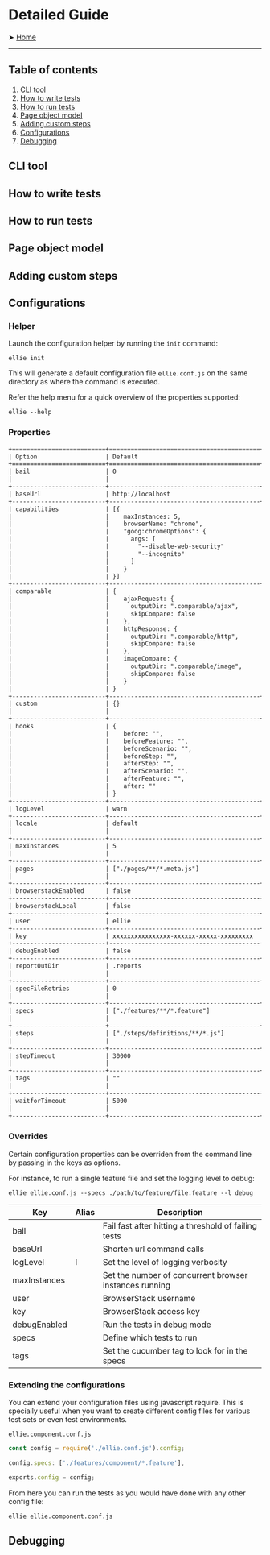 # Detailed Guide

➤ [Home](../README.md)

---

## Table of contents

1. [CLI tool](#cli-tool)
2. [How to write tests](#how-to-write-tests)
3. [How to run tests](#how-to-run-tests)
4. [Page object model](#page-object-model)
5. [Adding custom steps](#adding-custom-steps)
6. [Configurations](#configurations)
7. [Debugging](#debugging)

## CLI tool

## How to write tests

## How to run tests

## Page object model

## Adding custom steps

## Configurations

### Helper

Launch the configuration helper by running the `init` command:

`ellie init`

This will generate a default configuration file `ellie.conf.js` on the same directory as where the command is executed.

Refer the help menu for a quick overview of the properties supported:

`ellie --help`

### Properties

```txt
+==========================+==========================================+===========================================================+
| Option                   | Default                                  | Description                                               |
+==========================+==========================================+===========================================================+
| bail                     | 0                                        | Threshold on the amount of tests allowed                  |
|                          |                                          | to fail before bailing out                                |
+--------------------------+------------------------------------------+-----------------------------------------------------------+
| baseUrl                  | http://localhost                         | The base url of the application under test                |
+--------------------------+------------------------------------------+-----------------------------------------------------------+
| capabilities             | [{                                       | W3C browser capabilities.                                 |
|                          |    maxInstances: 5,                      | See https://www.w3.org/TR/webdriver1/#capabilities        |
|                          |    browserName: "chrome",                |                                                           |
|                          |    "goog:chromeOptions": {               |                                                           |
|                          |      args: [                             |                                                           |
|                          |        "--disable-web-security"          |                                                           |
|                          |        "--incognito"                     |                                                           |
|                          |      ]                                   |                                                           |
|                          |    }                                     |                                                           |
|                          | }]                                       |                                                           |
+--------------------------+------------------------------------------+-----------------------------------------------------------+
| comparable               | {                                        | Object containing properties of comparable files.         |
|                          |    ajaxRequest: {                        | See defaults for more info.                               |
|                          |      outputDir: ".comparable/ajax",      |                                                           |
|                          |      skipCompare: false                  |                                                           |
|                          |    },                                    |                                                           |
|                          |    httpResponse: {                       |                                                           |
|                          |      outputDir: ".comparable/http",      |                                                           |
|                          |      skipCompare: false                  |                                                           |
|                          |    },                                    |                                                           |
|                          |    imageCompare: {                       |                                                           |
|                          |      outputDir: ".comparable/image",     |                                                           |
|                          |      skipCompare: false                  |                                                           |
|                          |    }                                     |                                                           |
|                          | }                                        |                                                           |
+--------------------------+------------------------------------------+-----------------------------------------------------------+
| custom                   | {}                                       | Object containing keys that you want to be accessible     |
|                          |                                          |                                                           |
+--------------------------+------------------------------------------+-----------------------------------------------------------+
| hooks                    | {                                        | Object containing keys that correspond to                 |
|                          |    before: "",                           | supported hooks                                           |
|                          |    beforeFeature: "",                    |                                                           |
|                          |    beforeScenario: "",                   |                                                           |
|                          |    beforeStep: "",                       |                                                           |
|                          |    afterStep: "",                        |                                                           |
|                          |    afterScenario: "",                    |                                                           |
|                          |    afterFeature: "",                     |                                                           |
|                          |    after: ""                             |                                                           |
|                          | }                                        |                                                           |
+--------------------------+------------------------------------------+-----------------------------------------------------------+
| logLevel                 | warn                                     | The level of logging verbosity                            |
+--------------------------+------------------------------------------+-----------------------------------------------------------+
| locale                   | default                                  | Locale to use when looking for elemens                    |
|                          |                                          | in your page meta files                                   |
+--------------------------+------------------------------------------+-----------------------------------------------------------+
| maxInstances             | 5                                        | The number of concurrent browser instances                |
|                          |                                          | to run per feature                                        |
+--------------------------+------------------------------------------+-----------------------------------------------------------+
| pages                    | ["./pages/**/*.meta.js"]                 | Array of globs pointing to your page meta,                |
|                          |                                          | relative to the config file                               |
+--------------------------+------------------------------------------+-----------------------------------------------------------+
| browserstackEnabled      | false                                    | Whether to enable the use of BrowserStack                 |
+--------------------------+------------------------------------------+-----------------------------------------------------------+
| browserstackLocal        | false                                    | Enable if you want to use BrowserStack to test local URLs |
+--------------------------+------------------------------------------+-----------------------------------------------------------+
| user                     | ellie                                    | BrowserStack username                                     |
+--------------------------+------------------------------------------+-----------------------------------------------------------+
| key                      | xxxxxxxxxxxxxxxx-xxxxxx-xxxxx-xxxxxxxxx  | BrowserStack access key                                   |
+--------------------------+------------------------------------------+-----------------------------------------------------------+
| debugEnabled             | false                                    | Whether to enable debug mode                              |
+--------------------------+------------------------------------------+-----------------------------------------------------------+
| reportOutDir             | .reports                                 | Directory to store the reports in,                        |
|                          |                                          | relative to the config file                               |
+--------------------------+------------------------------------------+-----------------------------------------------------------+
| specFileRetries          | 0                                        | The number of times to retry the entire spec file         |
|                          |                                          | when it fails as a whole                                  |
+--------------------------+------------------------------------------+-----------------------------------------------------------+
| specs                    | ["./features/**/*.feature"]              | Array of globs pointing to your cucumber tests,           |
|                          |                                          | relative to the config file                               |
+--------------------------+------------------------------------------+-----------------------------------------------------------+
| steps                    | ["./steps/definitions/**/*.js"]          | Array of globs pointing to your cucumber steps,           |
|                          |                                          | relative to the config file                               |
+--------------------------+------------------------------------------+-----------------------------------------------------------+
| stepTimeout              | 30000                                    | Default timeout for WebdriverIO to wait for               |
|                          |                                          | a single test step to finish in milliseconds              |
+--------------------------+------------------------------------------+-----------------------------------------------------------+
| tags                     | ""                                       | Only execute the features or scenarios with tags          |
|                          |                                          | matching the expression                                   |
+--------------------------+------------------------------------------+-----------------------------------------------------------+
| waitforTimeout           | 5000                                     | Default timeout for all browser                           |
|                          |                                          | 'waitFor' commands in milliseconds                        |
+--------------------------+------------------------------------------+-----------------------------------------------------------+
```

### Overrides

Certain configuration properties can be overriden from the command line by passing in the keys as options.

For instance, to run a single feature file and set the logging level to debug:

`ellie ellie.conf.js --specs ./path/to/feature/file.feature --l debug`

| Key          | Alias | Description                                            |
| ------------ | ----- | ------------------------------------------------------ |
| bail         |       | Fail fast after hitting a threshold of failing tests   |
| baseUrl      |       | Shorten url command calls                              |
| logLevel     | l     | Set the level of logging verbosity                     |
| maxInstances |       | Set the number of concurrent browser instances running |
| user         |       | BrowserStack username                                  |
| key          |       | BrowserStack access key                                |
| debugEnabled |       | Run the tests in debug mode                            |
| specs        |       | Define which tests to run                              |
| tags         |       | Set the cucumber tag to look for in the specs          |

### Extending the configurations

You can extend your configuration files using javascript require. This is specially useful when you want to create different config files for various test sets or even test environments.

`ellie.component.conf.js`

```js
const config = require('./ellie.conf.js').config;

config.specs: ['./features/component/*.feature'],

exports.config = config;
```

From here you can run the tests as you would have done with any other config file:

`ellie ellie.component.conf.js`

## Debugging
